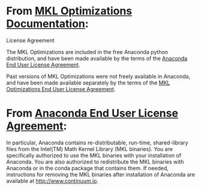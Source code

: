# From [MKL Optimizations Documentation](https://docs.continuum.io/mkl-optimizations/index):

License Agreement

The MKL Optimizations are included in the free Anaconda python distribution, and have been made available by the terms of the [Anaconda End User License Agreement](https://docs.continuum.io/anaconda/eula.html).

Past versions of MKL Optimizations were not freely available in Anaconda, and have been made available separately by the terms of the [MKL Optimizations End User License Agreement](https://docs.continuum.io/mkl-optimizations/eula.html).

# From [Anaconda End User License Agreement](https://docs.continuum.io/anaconda/eula.html):

In particular, Anaconda contains re-distributable, run-time, shared-library files from the Intel(TM) Math Kernel Library (MKL binaries). You are specifically authorized to use the MKL binaries with your installation of Anaconda. You are also authorized to redistribute the MKL binaries with Anaconda or in the conda package that contains them. If needed, instructions for removing the MKL binaries after installation of Anaconda are available at http://www.continuum.io.